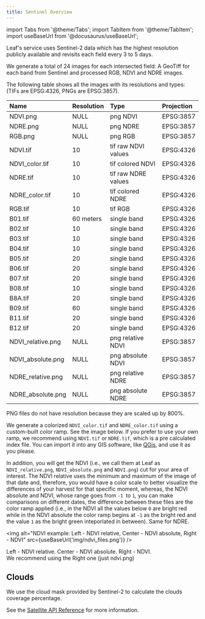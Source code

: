 ```yaml
---
title: Sentinel Overview
---
```



import Tabs from '@theme/Tabs';
import TabItem from '@theme/TabItem';
import useBaseUrl from '@docusaurus/useBaseUrl';


Leaf's
service uses Sentinel-2 data which has the highest resolution publicly available
and revisits each field every 3 to 5 days.

We generate a total of 24 images for each intersected field: A GeoTiff for each
band from Sentinel and processed RGB, NDVI and NDRE images.

The following table shows all the images with its resolutions and types:
(TIFs are EPSG:4326, PNGs are EPSG:3857).

| Name              | Resolution | Type               | Projection
|:------------------|:-----------|:-------------------|:------------|
| NDVI.png          | NULL       | png NDVI           | EPSG:3857   |
| NDRE.png          | NULL       | png NDRE           | EPSG:3857   |
| RGB.png           | NULL       | png RGB            | EPSG:3857   |
| NDVI.tif          | 10         | tif raw NDVI values| EPSG:4326   |
| NDVI_color.tif    | 10         | tif colored NDVI   | EPSG:4326   |
| NDRE.tif          | 10         | tif raw NDRE values| EPSG:4326   |
| NDRE_color.tif    | 10         | tif colored NDRE   | EPSG:4326   |
| RGB.tif           | 10         | tif RGB            | EPSG:4326   |
| B01.tif           | 60 meters  | single band        | EPSG:4326   |
| B02.tif           | 10         | single band        | EPSG:4326   |
| B03.tif           | 10         | single band        | EPSG:4326   |
| B04.tif           | 10         | single band        | EPSG:4326   |
| B05.tif           | 20         | single band        | EPSG:4326   |
| B06.tif           | 20         | single band        | EPSG:4326   |
| B07.tif           | 20         | single band        | EPSG:4326   |
| B08.tif           | 10         | single band        | EPSG:4326   |
| B8A.tif           | 20         | single band        | EPSG:4326   |
| B09.tif           | 60         | single band        | EPSG:4326   |
| B11.tif           | 20         | single band        | EPSG:4326   |
| B12.tif           | 20         | single band        | EPSG:4326   |
| NDVI_relative.png | NULL       | png relative NDVI  | EPSG:3857   |
| NDVI_absolute.png | NULL       | png absolute NDVI  | EPSG:3857   |
| NDRE_relative.png | NULL       | png relative NDRE  | EPSG:3857   |
| NDRE_absolute.png | NULL       | png absolute NDRE  | EPSG:3857   |

PNG files do not have resolution because they are scaled up by 800%.

We generate a colorized `NDVI_color.tif` and `NDRE_color.tif` using a custom-built color ramp. See
the image below. If you prefer to use your own ramp, we recommend using `NDVI.tif` or `NDRE.tif`,
which is a pre calculated index file. You can import it into any GIS software,
like [QGis][4], and use it as you please.

In addition, you will get the NDVI (i.e., we call them at Leaf as `NDVI_relative.png`, `NDVI_absolute.png` and `NDVI.png`)  cut for your area of interest. The NDVI relative uses the minimum and maximum of the image of that date and, therefore, you would have a color scale to better visualize the differences of your harvest for that specific moment, whereas, the NDVI absolute and NDVI, whose range goes from `-1 `to `1`, you can make comparisons on different dates, the difference between these files are the color ramp applied (i.e., in the NDVI all the values below `0` are bright red while in the NDVI absolute the color ramp begins at `-1` as the bright red and the value `1` as the bright green inteporlated in between). Same for NDRE.

<img alt="NDVI example: Left - NDVI relative, Center - NDVI absolute, Right - NDVI" src={useBaseUrl('img/ndvi_files.png')} />

Left - NDVI relative. Center - NDVI absolute. Right - NDVI.  
We recommend using the Right one (just ndvi.png)

## Clouds

We use the cloud mask provided by Sentinel-2 to calculate the clouds coverage percentage. 


See the [Satellite API Reference][satellite_endpoints] for more information.

[satellite_endpoints]: satellite_endpoints.md
[4]: https://www.qgis.org/en/site/
